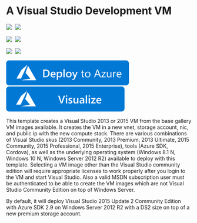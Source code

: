 # A Visual Studio Development VM

<IMG SRC="https://azurequickstartsservice.blob.core.windows.net/badges/visual-studio-dev-vm/PublicLastTestDate.svg" />&nbsp;
<IMG SRC="https://azurequickstartsservice.blob.core.windows.net/badges/visual-studio-dev-vm/PublicDeployment.svg" />&nbsp;

<IMG SRC="https://azurequickstartsservice.blob.core.windows.net/badges/visual-studio-dev-vm/FairfaxLastTestDate.svg" />&nbsp;
<IMG SRC="https://azurequickstartsservice.blob.core.windows.net/badges/visual-studio-dev-vm/FairfaxDeployment.svg" />&nbsp;

<IMG SRC="https://azurequickstartsservice.blob.core.windows.net/badges/visual-studio-dev-vm/BestPracticeResult.svg" />&nbsp;
<IMG SRC="https://azurequickstartsservice.blob.core.windows.net/badges/visual-studio-dev-vm/CredScanResult.svg" />&nbsp;

<a href="https://portal.azure.com/#create/Microsoft.Template/uri/https%3A%2F%2Fraw.githubusercontent.com%2FAzure%2Fazure-quickstart-templates%2Fmaster%2Fvisual-studio-dev-vm%2Fazuredeploy.json" target="_blank">
    <img src="https://raw.githubusercontent.com/Azure/azure-quickstart-templates/master/1-CONTRIBUTION-GUIDE/images/deploytoazure.svg?sanitize=true"/>
</a>
<a href="http://armviz.io/#/?load=https%3A%2F%2Fraw.githubusercontent.com%2FAzure%2Fazure-quickstart-templates%2Fmaster%2Fvisual-studio-dev-vm%2Fazuredeploy.json" target="_blank">
    <img src="https://raw.githubusercontent.com/Azure/azure-quickstart-templates/master/1-CONTRIBUTION-GUIDE/images/visualizebutton.svg?sanitize=true"/>
</a>

This template creates a Visual Studio 2013 or 2015 VM from the base gallery VM images available.  It creates the VM in a new vnet, storage account, nic, and public ip with the new compute stack. There are various combinations of Visual Studio skus (2013 Community, 2013 Premium, 2013 Ultimate, 2015 Community, 2015 Professional, 2015 Enterprise), tools (Azure SDK, Cordova), as well as the underlying operating system (Windows 8.1 N, Windows 10 N, Windows Server 2012 R2) available to deploy with this template.  Selecting a VM image other than the Visual Studio community edition will require appropriate licenses to work properly after you login to the VM and start Visual Studio. Also a valid MSDN subscription user must be authenticated to be able to create the VM images which are not Visual Studio Community Edition on top of Windows Server.

By default, it will deploy Visual Studio 2015 Update 2 Community Edition with Azure SDK 2.9 on Windows Server 2012 R2 with a DS2 size on top of a new premium storage account.

